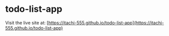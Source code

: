 # todo-list-app

Visit the live site at: [https://itachi-555.github.io/todo-list-app](https://itachi-555.github.io/todo-list-app)
